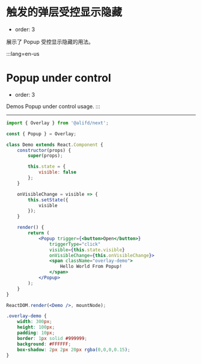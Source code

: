 # 触发的弹层受控显示隐藏

- order: 3

展示了 Popup 受控显示隐藏的用法。

:::lang=en-us
# Popup under control

- order: 3

Demos Popup under control usage.
:::

---

````jsx
import { Overlay } from '@alifd/next';

const { Popup } = Overlay;

class Demo extends React.Component {
    constructor(props) {
        super(props);

        this.state = {
            visible: false
        };
    }

    onVisibleChange = visible => {
        this.setState({
            visible
        });
    }

    render() {
        return (
            <Popup trigger={<button>Open</button>}
                triggerType="click"
                visible={this.state.visible}
                onVisibleChange={this.onVisibleChange}>
                <span className="overlay-demo">
                    Hello World From Popup!
                </span>
            </Popup>
        );
    }
}

ReactDOM.render(<Demo />, mountNode);
````

````css
.overlay-demo {
    width: 300px;
    height: 100px;
    padding: 10px;
    border: 1px solid #999999;
    background: #FFFFFF;
    box-shadow: 2px 2px 20px rgba(0,0,0,0.15);
}
````
